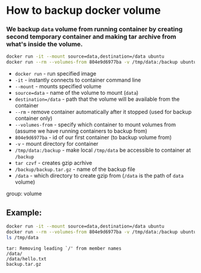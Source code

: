 # How to backup docker volume

### We backup `data` volume from running container by creating second temporary container and making tar archive from what's inside the volume.

```bash
docker run -it --mount source=data,destination=/data ubuntu
docker run --rm --volumes-from 804e9d6977ba -v /tmp/data:/backup ubuntu tar czvf /backup/backup.tar.gz /data
```

- `docker run` - run specified image
- `-it` - instantly connects to container command line 
- `--mount` - mounts specified volume
- `source=data` - name of the volume to mount (`data`)
- `destination=/data` - path that the volume will be available from the container
- `--rm` - remove container automatically after it stopped (used for backup container only)
- `--volumes-from` - specify which container to mount volumes from (assume we have running containers to backup from)
- `804e9d6977ba` - id of our first container (to backup volume from)
- `-v` - mount directory for container
- `/tmp/data:/backup` - make local `/tmp/data` be accessible to container at `/backup`
- `tar czvf` - creates gzip acrhive
- `/backup/backup.tar.gz` - name of the backup file
- `/data` - which directory to create gzip from (`/data` is the path of `data` volume)

group: volume

## Example: 
```bash
docker run -it --mount source=data,destination=/data ubuntu
docker run --rm --volumes-from 804e9d6977ba -v /tmp/data:/backup ubuntu tar czvf /backup/backup.tar.gz /data
ls /tmp/data
```
```
tar: Removing leading `/' from member names
/data/
/data/hello.txt
backup.tar.gz
```
